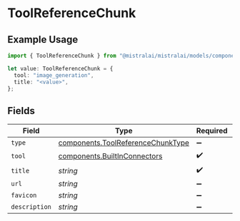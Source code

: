 # ToolReferenceChunk

## Example Usage

```typescript
import { ToolReferenceChunk } from "@mistralai/mistralai/models/components";

let value: ToolReferenceChunk = {
  tool: "image_generation",
  title: "<value>",
};
```

## Fields

| Field                                                                                  | Type                                                                                   | Required                                                                               | Description                                                                            |
| -------------------------------------------------------------------------------------- | -------------------------------------------------------------------------------------- | -------------------------------------------------------------------------------------- | -------------------------------------------------------------------------------------- |
| `type`                                                                                 | [components.ToolReferenceChunkType](../../models/components/toolreferencechunktype.md) | :heavy_minus_sign:                                                                     | N/A                                                                                    |
| `tool`                                                                                 | [components.BuiltInConnectors](../../models/components/builtinconnectors.md)           | :heavy_check_mark:                                                                     | N/A                                                                                    |
| `title`                                                                                | *string*                                                                               | :heavy_check_mark:                                                                     | N/A                                                                                    |
| `url`                                                                                  | *string*                                                                               | :heavy_minus_sign:                                                                     | N/A                                                                                    |
| `favicon`                                                                              | *string*                                                                               | :heavy_minus_sign:                                                                     | N/A                                                                                    |
| `description`                                                                          | *string*                                                                               | :heavy_minus_sign:                                                                     | N/A                                                                                    |